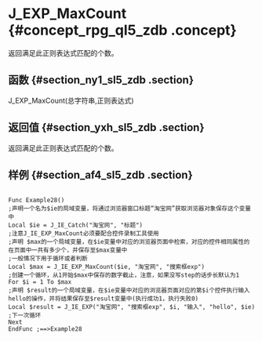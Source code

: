 # J\_EXP\_MaxCount {#concept_rpg_ql5_zdb .concept}

返回满足此正则表达式匹配的个数。

## 函数 {#section_ny1_sl5_zdb .section}

J\_EXP\_MaxCount\(总字符串,正则表达式\)

## 返回值 {#section_yxh_sl5_zdb .section}

返回满足此正则表达式匹配的个数。

## 样例 {#section_af4_sl5_zdb .section}

```

Func Example28()
;声明一个名为$ie的局域变量，将通过浏览器窗口标题“淘宝网”获取浏览器对象保存这个变量中
Local $ie = J_IE_Catch("淘宝网", "标题")
;注意J_IE_EXP_MaxCount必须要配合控件录制工具使用
;声明 $max的一个局域变量，在$ie变量中对应的浏览器页面中检索，对应的控件相同属性的在页面中一共有多少个，并保存至$max变量中
;一般情况下用于循环或者判断
Local $max = J_IE_EXP_MaxCount($ie, "淘宝网", "搜索框exp")
;创建一个循环，从1开始$max中保存的数字截止，注意，如果没写step的话步长默认为1
For $i = 1 To $max
;声明 $result的一个局域变量，在$ie变量中对应的浏览器页面对应的第$i个控件执行输入hello的操作，并将结果保存至$result变量中(执行成功1，执行失败0)
Local $result = J_IE_EXP("淘宝网", "搜索框exp", $i, "输入", "hello", $ie)
;下一次循环
Next
EndFunc ;==>Example28
```

